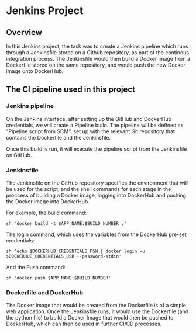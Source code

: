 # Jenkins Project

## Overview

In this Jenkins project, the task was to create a Jenkins pipeline which runs through a Jenkinsfile stored on a Github repository, as part of the continous integration process. The Jenkinsfile would then build a Docker image from a Dockerfile stored on the same repository, and would push the new Docker image unto DockerHub.

## The CI pipeline used in this project

### Jenkins pipeline

On the Jenkins interface, after setting up the GitHub and DockerHub credentials, we will create a Pipeline build. The pipeline will be defined as "Pipeline script from SCM", set up with the relevant Git repository that contains the Dockerfile and the Jenkinsfile.

Once this build is run, it will execute the pipeline script from the Jenkinsfile on GitHub.

### Jenkinsfile

The Jenkinsfile on the GitHub repository specifies the environment that will be used for the script, and the shell commands for each stage in the proccess of building a Docker image, logging into DockerHub and pushing the Docker image into DockerHub.

For example, the build command:
```
sh 'docker build -t $APP_NAME:$BUILD_NUMBER .'
```

The login command, which uses the variables from the DockerHub pre-set credentials:
```
sh 'echo $DOCKERHUB_CREDENTIALS_PSW | docker login -u $DOCKERHUB_CREDENTIALS_USR --password-stdin'
```
And the Push command:
```
sh 'docker push $APP_NAME:$BUILD_NUMBER'
```

### Dockerfile and DockerHub

The Docker Image that would be created from the Dockerfile is of a simple web application. Once the Jenkinsfile runs, it would use the Dockerfile (and the python file) to build a Docker Image that would then be pushed to DockerHub, which can then be used in further CI/CD processes. 